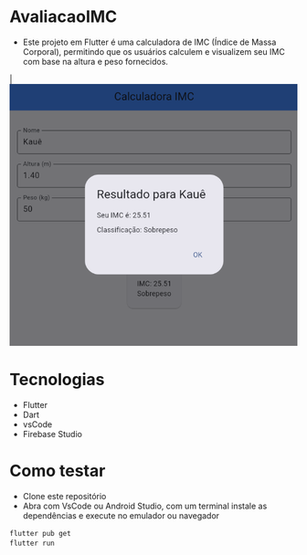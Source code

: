 # AvaliacaoIMC
- Este projeto em Flutter é uma calculadora de IMC (Índice de Massa Corporal), permitindo que os usuários calculem e visualizem seu IMC com base na altura e peso fornecidos.

|![Print0](./assets/imc.png)

# Tecnologias
- Flutter
- Dart
- vsCode
- Firebase Studio

# Como testar
- Clone este repositório
- Abra com VsCode ou Android Studio, com um terminal instale as dependências e execute no emulador ou navegador
```bash
flutter pub get
flutter run
```

